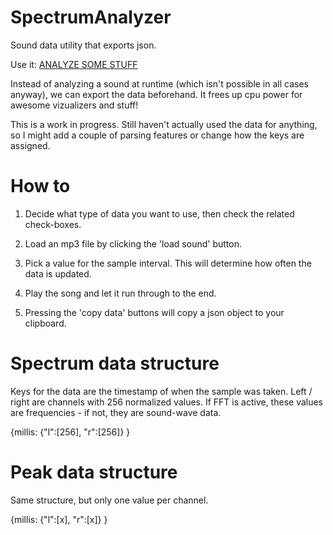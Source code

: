SpectrumAnalyzer
================

Sound data utility that exports json.

Use it: <a href="http://positlabs.com/files/code/spectrum-analyzer/" target="_blank">ANALYZE SOME STUFF</a>

Instead of analyzing a sound at runtime (which isn't possible in all cases anyway), we can export the data beforehand. It frees up cpu power for awesome vizualizers and stuff!

This is a work in progress. Still haven't actually used the data for anything, so I might add a couple of parsing features or change how the keys are assigned.


How to
================

1. Decide what type of data you want to use, then check the related check-boxes.

2. Load an mp3 file by clicking the 'load sound' button.

3. Pick a value for the sample interval. This will determine how often the data is updated. 

4. Play the song and let it run through to the end.

5. Pressing the 'copy data' buttons will copy a json object to your clipboard.


Spectrum data structure
================
Keys for the data are the timestamp of when the sample was taken. Left / right are channels with 256 normalized values. If FFT is active, these values are frequencies - if not, they are sound-wave data.
		
{millis:
	{"l":[256], "r":[256]}
}


Peak data structure
================
Same structure, but only one value per channel.

{millis:
	{"l":[x], "r":[x]}
}





